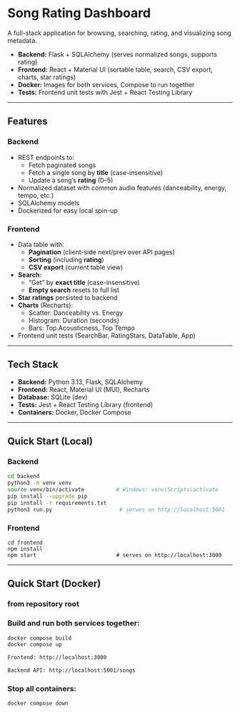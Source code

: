 # Song Rating Dashboard

A full-stack application for browsing, searching, rating, and visualizing song metadata.

- **Backend:** Flask + SQLAlchemy (serves normalized songs, supports rating)
- **Frontend:** React + Material UI (sortable table, search, CSV export, charts, star ratings)
- **Docker:** Images for both services, Compose to run together
- **Tests:** Frontend unit tests with Jest + React Testing Library

---

## Features

### Backend
- REST endpoints to:
  - Fetch paginated songs
  - Fetch a single song by **title** (case-insensitive)
  - Update a song’s **rating** (0–5)
- Normalized dataset with common audio features (danceability, energy, tempo, etc.)
- SQLAlchemy models
- Dockerized for easy local spin-up

### Frontend
- Data table with:
  - **Pagination** (client-side next/prev over API pages)
  - **Sorting** (including **rating**)
  - **CSV export** (current table view)
- **Search**:
  - “Get” by **exact title** (case-insensitive)
  - **Empty search** resets to full list
- **Star ratings** persisted to backend
- **Charts** (Recharts):
  - Scatter: Danceability vs. Energy
  - Histogram: Duration (seconds)
  - Bars: Top Acousticness, Top Tempo
- Frontend unit tests (SearchBar, RatingStars, DataTable, App)

---

## Tech Stack

- **Backend:** Python 3.13, Flask, SQLAlchemy
- **Frontend:** React, Material UI (MUI), Recharts
- **Database:** SQLite (dev)
- **Tests:** Jest + React Testing Library (frontend)
- **Containers:** Docker, Docker Compose

---

## Quick Start (Local)

### Backend

```bash
cd backend
python3 -m venv venv
source venv/bin/activate          # Windows: venv\Scripts\activate
pip install --upgrade pip
pip install -r requirements.txt
python3 run.py                     # serves on http://localhost:5001
```
### Frontend
```
cd frontend
npm install
npm start                         # serves on http://localhost:3000
```
---

## Quick Start (Docker)

### from repository root

### Build and run both services together:
```bash
docker compose build
docker compose up

Frontend: http://localhost:3000

Backend API: http://localhost:5001/songs
```

### Stop all containers:
```bash
docker compose down
```